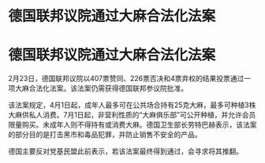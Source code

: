 # 德国联邦议院通过大麻合法化法案

# 德国联邦议院通过大麻合法化法案

2月23日，德国联邦议院以407票赞同、226票否决和4票弃权的结果投票通过一项大麻合法化法案。该法案仍需获得德国联邦参议院批准。

该法案规定，4月1日起，成年人最多可在公共场合持有25克大麻，最多可种植3株大麻供私人消费。7月1日起，非营利性质的“大麻俱乐部”可公开种植，并允许会员限量购买。未成年人则不得持有或消费大麻。德国卫生部长劳特巴赫表示，该法案的部分目的是打击黑市和毒品犯罪，并防止销售不安全的产品。

德国主要反对党基民盟此前表示，若该法案最终得到通过，会寻求将其推翻。


